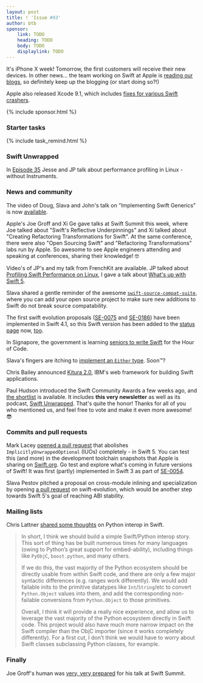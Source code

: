 ```yaml
---
layout: post
title: ! 'Issue #93'
author: btb
sponsor:
    link: TODO
    heading: TODO
    body: TODO
    displaylink: TODO
---
```


It's iPhone X week! Tomorrow, the first customers will receive their new devices.
In other news... the team working on Swift at Apple is [reading our blogs](https://twitter.com/gregheo/status/925119320606236673), so definitely keep up the blogging (or start doing so?!)

Apple also released Xcode 9.1, which includes [fixes for various Swift crashers](https://twitter.com/slava_pestov/status/925548115452497920).

<!--excerpt-->

{% include sponsor.html %}

### Starter tasks

{% include task_remind.html %}

### Swift Unwrapped

In [Episode 35](https://spec.fm/podcasts/swift-unwrapped/91842) Jesse and JP talk about performance profiling in Linux - without Instruments.

### News and community

The video of Doug, Slava and John's talk on "Implementing Swift Generics" is now [available](https://twitter.com/modocache/status/925555416351825920).

Apple's Joe Groff and Xi Ge gave talks at Swift Summit this week, where Joe talked about "Swift's Reflective Underpinnings" and Xi talked about "Creating Refactoring Transformations for Swift". At the same conference, there were also "Open Sourcing Swift" and "Refactoring Transformations" labs run by Apple. So awesome to see Apple engineers attending and speaking at conferences, sharing their knowledge! 🤓

Video's of JP's and my talk from FrenchKit are available. JP talked about [Profiling Swift Performance on Linux](https://www.youtube.com/watch?v=TWeLLTFjqXg), I gave a talk about [What's up with Swift 5](https://www.youtube.com/watch?v=XXqZaKodLfA).

Slava shared a gentle reminder of the awesome [`swift-source-compat-suite`](https://twitter.com/slava_pestov/status/924133915199119360), where you can add your open source project to make sure new additions to Swift do not break source compatability.

The first swift evolution proposals ([SE-0075](https://github.com/apple/swift-evolution/blob/master/proposals/0075-import-test.md) and [SE-0186](https://github.com/apple/swift-evolution/blob/master/proposals/0186-remove-ownership-keyword-support-in-protocols.md)) have been implemented in Swift 4.1, so this Swift version has been added to the [status page](https://apple.github.io/swift-evolution/) now, [too](https://github.com/apple/swift-evolution/pull/755).

In Signapore, the government is learning [seniors to write Swift](https://www.cnet.com/news/singapore-teaches-its-seniors-to-code/) for the Hour of Code.

Slava's fingers are itching to [implement an `Either` type](https://twitter.com/slava_pestov/status/925133908835835904). Soon™?

Chris Bailey announced [Kitura 2.0](https://developer.ibm.com/swift/2017/10/30/kitura-20/), IBM's web framework for building Swift applications.

Paul Hudson introduced the Swift Community Awards a few weeks ago, and [the shortlist](https://www.hackingwithswift.com/awards) is available. It includes **this very newsletter** as well as its podcast, [Swift Unwrapped](https://spec.fm/podcasts/swift-unwrapped). That's quite the honor! Thanks for all of you who mentioned us, and feel free to vote and make it even more awesome! 😎

### Commits and pull requests

Mark Lacey [opened a pull request](https://github.com/apple/swift/pull/12653) that abolishes `ImplicitlyUnwrappedOptional` (IUOs) completely - in Swift 5. You can test this (and more) in the development toolchain snapshots that Apple is sharing on [Swift.org](https://swift.org/download/). Go test and explore what's coming in future versions of Swift!
It was first (partly) implemented in Swift 3 as part of [SE-0054](https://github.com/apple/swift-evolution/blob/master/proposals/0054-abolish-iuo.md).

Slava Pestov pitched a proposal on cross-module inlining and specialization by opening [a pull request](https://github.com/apple/swift-evolution/pull/754) on swift-evolution, which would be another step towards Swift 5's goal of reaching ABI stability.

### Mailing lists

Chris Lattner [shared some thoughts](https://lists.swift.org/pipermail/swift-evolution/Week-of-Mon-20171023/040733.html) on Python interop in Swift.

> In short, I think we should build a simple Swift/Python interop story. This sort of thing has be built numerous times for many languages (owing to Python’s great support for embed-ability), including things like `PyObjC`, `boost.python`, and many others.
>
> If we do this, the vast majority of the Python ecosystem should be directly usable from within Swift code, and there are only a few major syntactic differences (e.g. ranges work differently). We would add failable inits to the primitive datatypes like `Int`/`String`/etc to convert `Python.Object` values into them, and add the corresponding non-failable conversions from `Python.Object` to those primitives.
>
> Overall, I think it will provide a really nice experience, and allow us to leverage the vast majority of the Python ecosystem directly in Swift code. This project would also have much more narrow impact on the Swift compiler than the ObjC importer (since it works completely differently). For a first cut, I don’t think we would have to worry about Swift classes subclassing Python classes, for example.

### Finally

Joe Groff's human was [very, very prepared](https://twitter.com/jckarter/status/925122252479148032) for his talk at Swift Summit.
